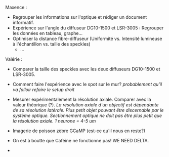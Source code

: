Maxence : 
  - Regrouper les informations sur l'optique et rédiger un document informatif. 
  - Expérience sur l'angle du diffuseur DG10-1500 et LSR-3005 : Regrouper les données en tableau, graphe...
  - Optimiser la distance fibre-diffuseur (Uniformité vs. Intensité lumineuse à l'échantillon vs. taille des speckles)
    -  ...
    
  
Valérie : 
  - Comparer la taille des speckles avec les deux diffuseurs DG10-1500 et LSR-3005.
  - Comment faire l'expérience avec le spot sur le mur? *probablement qu'il va falloir refaire le setup droit*
  - Mesurer expérimentalement la résolution axiale. Comparer avec la valeur théorique (?). 
    *La résolution axiale d'un objectif est dépendante de sa résolution latérale.
    Plus petit objet pouvant être discernable par le système optique. 
    Sectionnement optique ne doit pas être plus petit que la résolution axiale. 
    1 neurone = 4-5 um*
 
 
 - Imagerie de poisson zèbre GCaMP (est-ce qu'il nous en reste?)
 - On est à boutte que Caféine ne fonctionne pas! WE NEED DELTA. 
 - 
 
